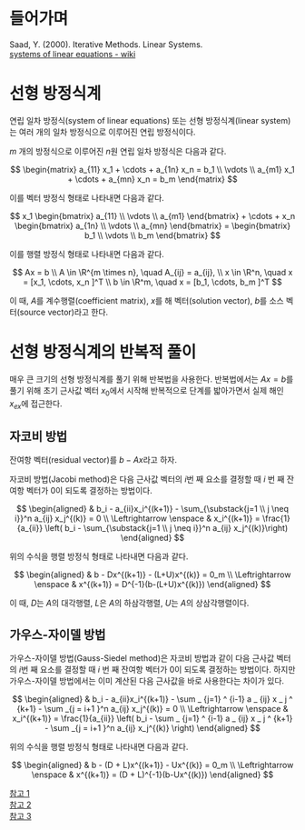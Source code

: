 # 들어가며

Saad, Y. (2000). Iterative Methods. Linear Systems.  
[systems of linear equations - wiki](https://en.wikipedia.org/wiki/System_of_linear_equations#Solving_a_linear_system)  


# 선형 방정식계

연립 일차 방정식(system of linear equations) 또는 선형 방정식계(linear system)는 여러 개의 일차 방정식으로 이루어진 연립 방정식이다.

$m$ 개의 방정식으로 이루어진 $n$원 연립 일차 방정식은 다음과 같다.

$$ \begin{matrix} a_{11} x_1 + \cdots + a_{1n} x_n = b_1 \\ \vdots \\ a_{m1} x_1 + \cdots + a_{mn} x_n = b_m \end{matrix} $$

이를 벡터 방정식 형태로 나타내면 다음과 같다.

$$ x_1 \begin{bmatrix} a_{11} \\ \vdots \\ a_{m1} \end{bmatrix} + \cdots + x_n \begin{bmatrix} a_{1n} \\ \vdots \\ a_{mn} \end{bmatrix} = \begin{bmatrix} b_1 \\ \vdots \\ b_m \end{bmatrix} $$

이를 행렬 방정식 형태로 나타내면 다음과 같다.

$$ Ax = b \\ A \in \R^{m \times n}, \quad A_{ij} = a_{ij}, \\ x \in \R^n, \quad x = [x_1, \cdots, x_n ]^T \\ b \in \R^m, \quad x = [b_1, \cdots, b_m ]^T $$

이 때, $A$를 계수행렬(coefficient matrix), $x$를 해 벡터(solution vector), $b$를 소스 벡터(source vector)라고 한다.


# 선형 방정식계의 반복적 풀이

매우 큰 크기의 선형 방정식계를 풀기 위해 반복법을 사용한다. 반복법에서는 $Ax = b$를 풀기 위해 초기 근사값 벡터 $x_0$에서 시작해 반복적으로 단계를 밟아가면서 실제 해인 $x_{ex}$에 접근한다.

## 자코비 방법
잔여항 벡터(residual vector)를 $b - Ax$라고 하자.

자코비 방법(Jacobi method)은 다음 근사값 벡터의 $i$번 째 요소를 결정할 때 $i$ 번 째 잔여항 벡터가 0이 되도록 결정하는 방법이다. 

$$ \begin{aligned} & b_i - a_{ii}x_i^{(k+1)} - \sum_{\substack{j=1 \\ j \neq i}}^n a_{ij} x_j^{(k)} = 0 \\ \Leftrightarrow \enspace & x_i^{(k+1)} = \frac{1}{a_{ii}} \left(  b_i - \sum_{\substack{j=1 \\ j \neq i}}^n a_{ij} x_j^{(k)}\right)  \end{aligned}   $$

위의 수식을 행렬 방정식 형태로 나타내면 다음과 같다.

$$ \begin{aligned} & b - Dx^{(k+1)} - (L+U)x^{(k)} = 0_m \\ \Leftrightarrow \enspace & x^{(k+1)} = D^{-1}(b-(L+U)x^{(k)})  \end{aligned}  $$

이 때, $D$는 $A$의 대각행렬, $L$은 $A$의 하삼각행렬, $U$는 $A$의 상삼각행렬이다.

## 가우스-자이델 방법
가우스-자이델 방법(Gauss-Siedel method)은 자코비 방법과 같이 다음 근사값 벡터의 $i$번 째 요소를 결정할 때 $i$ 번 째 잔여항 벡터가 0이 되도록 결정하는 방법이다. 하지만 가우스-자이델 방법에서는 이미 계산된 다음 근사값을 바로 사용한다는 차이가 있다.

$$ \begin{aligned} & b_i - a_{ii}x_i^{(k+1)} - \sum _ {j=1} ^ {i-1} a _ {ij} x _ j ^ {k+1} - \sum _{j = i+1 }^n a_{ij} x_j^{(k)} = 0 \\ \Leftrightarrow \enspace & x_i^{(k+1)} = \frac{1}{a_{ii}} \left(  b_i - \sum _ {j=1} ^ {i-1} a _ {ij} x _ j ^ {k+1} - \sum _{j = i+1 }^n a_{ij} x_j^{(k)} \right)  \end{aligned} $$

위의 수식을 행렬 방정식 형태로 나타내면 다음과 같다.

$$ \begin{aligned} & b - (D + L)x^{(k+1)} - Ux^{(k)} = 0_m \\ \Leftrightarrow \enspace & x^{(k+1)} = (D + L)^{-1}(b-Ux^{(k)}) \end{aligned}  $$



[참고 1](https://study2give.tistory.com/entry/%EC%88%98%EC%B9%98%ED%95%B4%EC%84%9D-Gaussian-elimination%EA%B0%80%EC%9A%B0%EC%8A%A4-%EC%86%8C%EA%B1%B0%EB%B2%95)  
[참고 2](https://machfam.com/category/math/linear_algebra)  
[참고 3](https://alphapks.tistory.com/entry/Iterative-Techniques)
